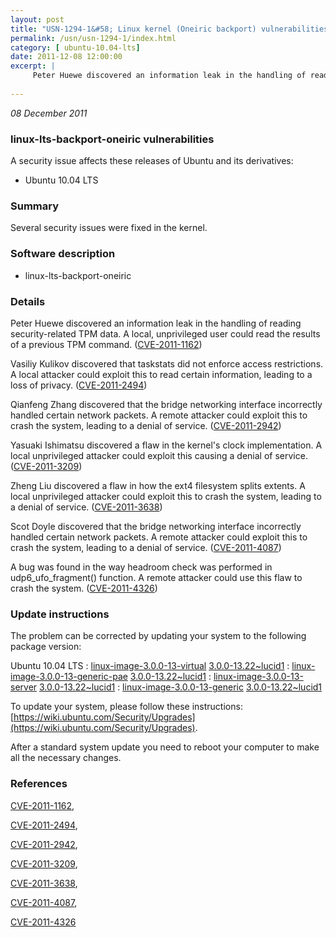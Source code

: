 ```yaml
---
layout: post
title: "USN-1294-1&#58; Linux kernel (Oneiric backport) vulnerabilities"
permalink: /usn/usn-1294-1/index.html
category: [ ubuntu-10.04-lts]
date: 2011-12-08 12:00:00
excerpt: |
     Peter Huewe discovered an information leak in the handling of reading security-related TPM data. A local, unprivileged user could read the results of a previous TPM command. ([CVE-2011-1162](http://people.ubuntu.com/~ubuntu-security/cve/CVE-2011-1162))
    
--- 
```

 
 

*08 December 2011*

### linux-lts-backport-oneiric vulnerabilities

A security issue affects these releases of Ubuntu and its derivatives:

* Ubuntu 10.04 LTS

### Summary

Several security issues were fixed in the kernel. 

### Software description

* linux-lts-backport-oneiric 

### Details

 Peter Huewe discovered an information leak in the handling of reading security-related TPM data. A local, unprivileged user could read the results of a previous TPM command. ([CVE-2011-1162](http://people.ubuntu.com/~ubuntu-security/cve/CVE-2011-1162))

Vasiliy Kulikov discovered that taskstats did not enforce access restrictions. A local attacker could exploit this to read certain information, leading to a loss of privacy. ([CVE-2011-2494](http://people.ubuntu.com/~ubuntu-security/cve/CVE-2011-2494))

Qianfeng Zhang discovered that the bridge networking interface incorrectly handled certain network packets. A remote attacker could exploit this to crash the system, leading to a denial of service. ([CVE-2011-2942](http://people.ubuntu.com/~ubuntu-security/cve/CVE-2011-2942))

Yasuaki Ishimatsu discovered a flaw in the kernel&#39;s clock implementation. A local unprivileged attacker could exploit this causing a denial of service. ([CVE-2011-3209](http://people.ubuntu.com/~ubuntu-security/cve/CVE-2011-3209))

Zheng Liu discovered a flaw in how the ext4 filesystem splits extents. A local unprivileged attacker could exploit this to crash the system, leading to a denial of service. ([CVE-2011-3638](http://people.ubuntu.com/~ubuntu-security/cve/CVE-2011-3638))

Scot Doyle discovered that the bridge networking interface incorrectly handled certain network packets. A remote attacker could exploit this to crash the system, leading to a denial of service. ([CVE-2011-4087](http://people.ubuntu.com/~ubuntu-security/cve/CVE-2011-4087))

A bug was found in the way headroom check was performed in udp6_ufo_fragment() function. A remote attacker could use this flaw to crash the system. ([CVE-2011-4326](http://people.ubuntu.com/~ubuntu-security/cve/CVE-2011-4326)) 

### Update instructions

The problem can be corrected by updating your system to the following package version:

Ubuntu 10.04 LTS
 : [linux-image-3.0.0-13-virtual](https://launchpad.net/ubuntu/+source/linux-lts-backport-oneiric) <span> [3.0.0-13.22~lucid1](https://launchpad.net/ubuntu/+source/linux-lts-backport-oneiric/3.0.0-13.22~lucid1) </span> 
 : [linux-image-3.0.0-13-generic-pae](https://launchpad.net/ubuntu/+source/linux-lts-backport-oneiric) <span> [3.0.0-13.22~lucid1](https://launchpad.net/ubuntu/+source/linux-lts-backport-oneiric/3.0.0-13.22~lucid1) </span> 
 : [linux-image-3.0.0-13-server](https://launchpad.net/ubuntu/+source/linux-lts-backport-oneiric) <span> [3.0.0-13.22~lucid1](https://launchpad.net/ubuntu/+source/linux-lts-backport-oneiric/3.0.0-13.22~lucid1) </span> 
 : [linux-image-3.0.0-13-generic](https://launchpad.net/ubuntu/+source/linux-lts-backport-oneiric) <span> [3.0.0-13.22~lucid1](https://launchpad.net/ubuntu/+source/linux-lts-backport-oneiric/3.0.0-13.22~lucid1) </span> 

To update your system, please follow these instructions: [https://wiki.ubuntu.com/Security/Upgrades](https://wiki.ubuntu.com/Security/Upgrades).

After a standard system update you need to reboot your computer to make all the necessary changes. 

### References

 
 [CVE-2011-1162](http://people.ubuntu.com/~ubuntu-security/cve/CVE-2011-1162), 

 [CVE-2011-2494](http://people.ubuntu.com/~ubuntu-security/cve/CVE-2011-2494), 

 [CVE-2011-2942](http://people.ubuntu.com/~ubuntu-security/cve/CVE-2011-2942), 

 [CVE-2011-3209](http://people.ubuntu.com/~ubuntu-security/cve/CVE-2011-3209), 

 [CVE-2011-3638](http://people.ubuntu.com/~ubuntu-security/cve/CVE-2011-3638), 

 [CVE-2011-4087](http://people.ubuntu.com/~ubuntu-security/cve/CVE-2011-4087), 

 [CVE-2011-4326](http://people.ubuntu.com/~ubuntu-security/cve/CVE-2011-4326)
 

